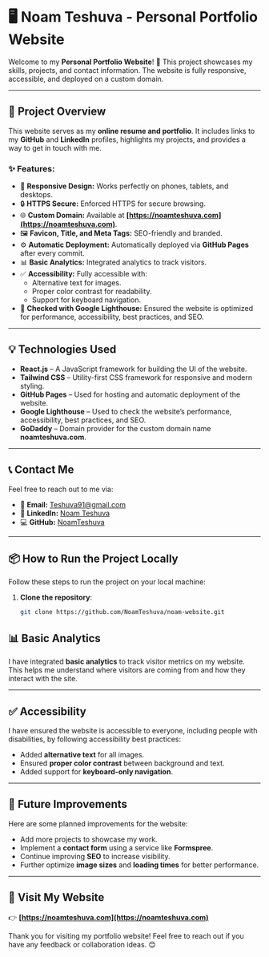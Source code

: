 # 🖥️ Noam Teshuva - Personal Portfolio Website

Welcome to my **Personal Portfolio Website**! 🎉 This project showcases my skills, projects, and contact information. The website is fully responsive, accessible, and deployed on a custom domain.

---

## 🚀 Project Overview

This website serves as my **online resume and portfolio**. It includes links to my **GitHub** and **LinkedIn** profiles, highlights my projects, and provides a way to get in touch with me.

### ✨ Features:

- 📱 **Responsive Design:** Works perfectly on phones, tablets, and desktops.
- 🔒 **HTTPS Secure:** Enforced HTTPS for secure browsing.
- 🌐 **Custom Domain:** Available at **[https://noamteshuva.com](https://noamteshuva.com)**.
- 🖼️ **Favicon, Title, and Meta Tags:** SEO-friendly and branded.
- ⚙️ **Automatic Deployment:** Automatically deployed via **GitHub Pages** after every commit.
- 📊 **Basic Analytics:** Integrated analytics to track visitors.
- ✅ **Accessibility:** Fully accessible with:
  - Alternative text for images.
  - Proper color contrast for readability.
  - Support for keyboard navigation.
- 🧪 **Checked with Google Lighthouse:** Ensured the website is optimized for performance, accessibility, best practices, and SEO.

---

## 💡 Technologies Used

- **React.js** – A JavaScript framework for building the UI of the website.
- **Tailwind CSS** – Utility-first CSS framework for responsive and modern styling.
- **GitHub Pages** – Used for hosting and automatic deployment of the website.
- **Google Lighthouse** – Used to check the website’s performance, accessibility, best practices, and SEO.
- **GoDaddy** – Domain provider for the custom domain name **noamteshuva.com**.

---

## 📞 Contact Me

Feel free to reach out to me via:

- 📧 **Email:** [Teshuva91@gmail.com](mailto:Teshuva91@gmail.com)
- 💼 **LinkedIn:** [Noam Teshuva](https://www.linkedin.com/in/noam-teshuva-452101221)
- 💻 **GitHub:** [NoamTeshuva](https://github.com/NoamTeshuva)

---

## 📦 How to Run the Project Locally

Follow these steps to run the project on your local machine:

1. **Clone the repository**:

   ```bash
   git clone https://github.com/NoamTeshuva/noam-website.git
## 📊 Basic Analytics

I have integrated **basic analytics** to track visitor metrics on my website. This helps me understand where visitors are coming from and how they interact with the site.

---

## ✅ Accessibility

I have ensured the website is accessible to everyone, including people with disabilities, by following accessibility best practices:

- Added **alternative text** for all images.
- Ensured **proper color contrast** between background and text.
- Added support for **keyboard-only navigation**.

---

## 🔧 Future Improvements

Here are some planned improvements for the website:

- Add more projects to showcase my work.
- Implement a **contact form** using a service like **Formspree**.
- Continue improving **SEO** to increase visibility.
- Further optimize **image sizes** and **loading times** for better performance.

---

## 🎉 Visit My Website

👉 **[https://noamteshuva.com](https://noamteshuva.com)**

Thank you for visiting my portfolio website! Feel free to reach out if you have any feedback or collaboration ideas. 😊
